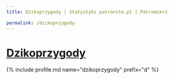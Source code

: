 ```yaml
---
title: Dzikoprzygody | Statystyki patronite.pl | Patromierz

permalink: /dzikoprzygody
---
```


# [Dzikoprzygody](https://patronite.pl/dzikoprzygody)

{% include profile.md name="dzikoprzygody" prefix="d" %}
